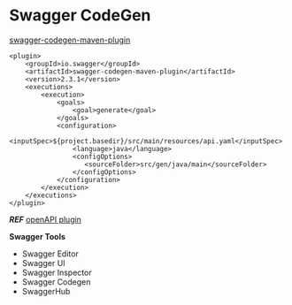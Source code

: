 # Swagger CodeGen
[swagger-codegen-maven-plugin](https://github.com/swagger-api/swagger-codegen/tree/master/modules/swagger-codegen-maven-plugin)
```
<plugin>
    <groupId>io.swagger</groupId>
    <artifactId>swagger-codegen-maven-plugin</artifactId>
    <version>2.3.1</version>
    <executions>
        <execution>
            <goals>
                <goal>generate</goal>
            </goals>
            <configuration>
                <inputSpec>${project.basedir}/src/main/resources/api.yaml</inputSpec>
                <language>java</language>
                <configOptions>
                   <sourceFolder>src/gen/java/main</sourceFolder>
                </configOptions>
            </configuration>
        </execution>
    </executions>
</plugin>
```




***REF***
[openAPI plugin](https://www.jetbrains.com/help/idea/openapi.html)

**Swagger Tools** 
- Swagger Editor
- Swagger UI
- Swagger Inspector 
- Swagger Codegen
- SwaggerHub